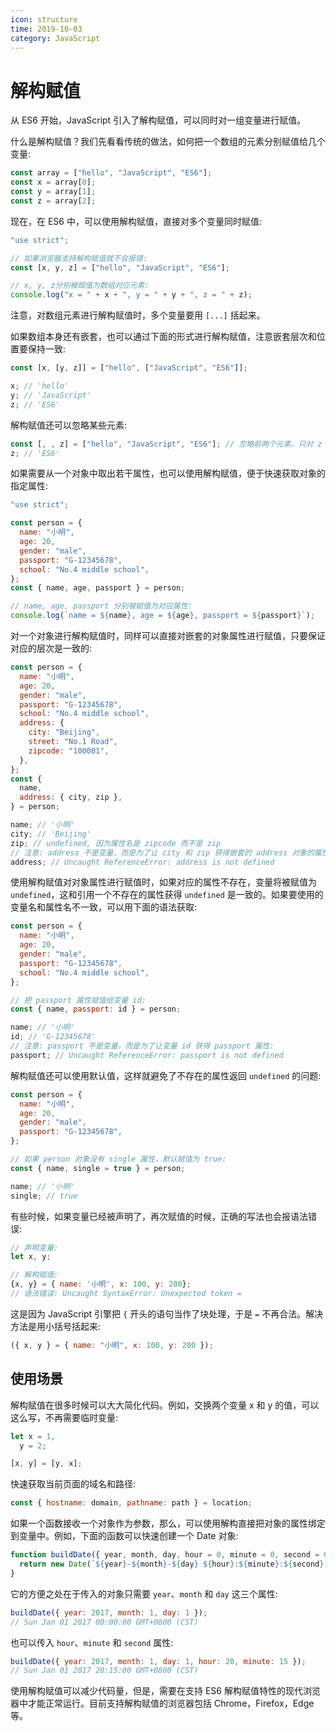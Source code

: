 ```yaml
---
icon: structure
time: 2019-10-03
category: JavaScript
---
```


# 解构赋值

从 ES6 开始，JavaScript 引入了解构赋值，可以同时对一组变量进行赋值。

什么是解构赋值？我们先看看传统的做法，如何把一个数组的元素分别赋值给几个变量:

```js
const array = ["hello", "JavaScript", "ES6"];
const x = array[0];
const y = array[1];
const z = array[2];
```

现在，在 ES6 中，可以使用解构赋值，直接对多个变量同时赋值:

```js
"use strict";

// 如果浏览器支持解构赋值就不会报错:
const [x, y, z] = ["hello", "JavaScript", "ES6"];

// x, y, z分别被赋值为数组对应元素:
console.log("x = " + x + ", y = " + y + ", z = " + z);
```

注意，对数组元素进行解构赋值时，多个变量要用 `[...]` 括起来。

如果数组本身还有嵌套，也可以通过下面的形式进行解构赋值，注意嵌套层次和位置要保持一致:

```js
const [x, [y, z]] = ["hello", ["JavaScript", "ES6"]];

x; // 'hello'
y; // 'JavaScript'
z; // 'ES6'
```

解构赋值还可以忽略某些元素:

```js
const [, , z] = ["hello", "JavaScript", "ES6"]; // 忽略前两个元素，只对 z 赋值第三个元素
z; // 'ES6'
```

如果需要从一个对象中取出若干属性，也可以使用解构赋值，便于快速获取对象的指定属性:

```js
"use strict";

const person = {
  name: "小明",
  age: 20,
  gender: "male",
  passport: "G-12345678",
  school: "No.4 middle school",
};
const { name, age, passport } = person;

// name, age, passport 分别被赋值为对应属性:
console.log(`name = ${name}, age = ${age}, passport = ${passport}`);
```

对一个对象进行解构赋值时，同样可以直接对嵌套的对象属性进行赋值，只要保证对应的层次是一致的:

```js
const person = {
  name: "小明",
  age: 20,
  gender: "male",
  passport: "G-12345678",
  school: "No.4 middle school",
  address: {
    city: "Beijing",
    street: "No.1 Road",
    zipcode: "100001",
  },
};
const {
  name,
  address: { city, zip },
} = person;

name; // '小明'
city; // 'Beijing'
zip; // undefined, 因为属性名是 zipcode 而不是 zip
// 注意: address 不是变量，而是为了让 city 和 zip 获得嵌套的 address 对象的属性:
address; // Uncaught ReferenceError: address is not defined
```

使用解构赋值对对象属性进行赋值时，如果对应的属性不存在，变量将被赋值为 `undefined`，这和引用一个不存在的属性获得 `undefined` 是一致的。如果要使用的变量名和属性名不一致，可以用下面的语法获取:

```js
const person = {
  name: "小明",
  age: 20,
  gender: "male",
  passport: "G-12345678",
  school: "No.4 middle school",
};

// 把 passport 属性赋值给变量 id:
const { name, passport: id } = person;

name; // '小明'
id; // 'G-12345678'
// 注意: passport 不是变量，而是为了让变量 id 获得 passport 属性:
passport; // Uncaught ReferenceError: passport is not defined
```

解构赋值还可以使用默认值，这样就避免了不存在的属性返回 `undefined` 的问题:

```js
const person = {
  name: "小明",
  age: 20,
  gender: "male",
  passport: "G-12345678",
};

// 如果 person 对象没有 single 属性，默认赋值为 true:
const { name, single = true } = person;

name; // '小明'
single; // true
```

有些时候，如果变量已经被声明了，再次赋值的时候，正确的写法也会报语法错误:

```js
// 声明变量:
let x, y;

// 解构赋值:
{x, y} = { name: '小明', x: 100, y: 200};
// 语法错误: Uncaught SyntaxError: Unexpected token =
```

这是因为 JavaScript 引擎把 `{` 开头的语句当作了块处理，于是 `=` 不再合法。解决方法是用小括号括起来:

```js
({ x, y } = { name: "小明", x: 100, y: 200 });
```

## 使用场景

解构赋值在很多时候可以大大简化代码。例如，交换两个变量 x 和 y 的值，可以这么写，不再需要临时变量:

```js
let x = 1,
  y = 2;

[x, y] = [y, x];
```

快速获取当前页面的域名和路径:

```js
const { hostname: domain, pathname: path } = location;
```

如果一个函数接收一个对象作为参数，那么，可以使用解构直接把对象的属性绑定到变量中。例如，下面的函数可以快速创建一个 Date 对象:

```js
function buildDate({ year, month, day, hour = 0, minute = 0, second = 0 }) {
  return new Date(`${year}-${month}-${day} ${hour}:${minute}:${second}`);
}
```

它的方便之处在于传入的对象只需要 `year`、`month` 和 `day` 这三个属性:

```js
buildDate({ year: 2017, month: 1, day: 1 });
// Sun Jan 01 2017 00:00:00 GMT+0800 (CST)
```

也可以传入 `hour`、`minute` 和 `second` 属性:

```js
buildDate({ year: 2017, month: 1, day: 1, hour: 20, minute: 15 });
// Sun Jan 01 2017 20:15:00 GMT+0800 (CST)
```

使用解构赋值可以减少代码量，但是，需要在支持 ES6 解构赋值特性的现代浏览器中才能正常运行。目前支持解构赋值的浏览器包括 Chrome，Firefox，Edge 等。
